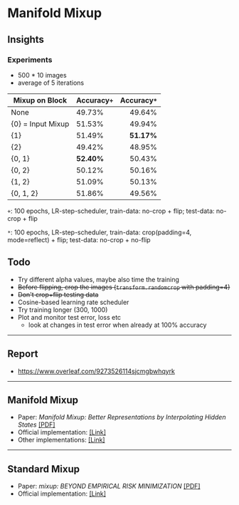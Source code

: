 # Manifold Mixup

## Insights

### Experiments
* 500 * 10 images
* average of 5 iterations

| Mixup on Block    | Accuracy`+` |   Accuracy`*` |
| ----------------- | -------- | ---------: |
| None              | 49.73%   | 49.64%     |
| {0} = Input Mixup | 51.53%   | 49.94%     |
| {1}               | 51.49%   | **51.17%** |
| {2}               | 49.42%   | 48.95%     |
| {0, 1}            | **52.40%** | 50.43%   |
| {0, 2}            | 50.12%   | 50.16%     |
| {1, 2}            | 51.09%   | 50.13%     |
| {0, 1, 2}         | 51.86%   | 49.56%     |

`+`: 100 epochs, LR-step-scheduler,
      train-data: no-crop + flip; test-data: no-crop + flip
   
`*`: 100 epochs, LR-step-scheduler, 
      train-data: crop(padding=4, mode=reflect) + flip; test-data: no-crop + no-flip

## Todo
* Try different alpha values, maybe also time the training
* ~~Before flipping, crop the images (`transform.randomcrop` with padding=4)~~
* ~~Don't crop+flip testing data~~
* Cosine-based learning rate scheduler
* Try training longer (300, 1000)
* Plot and monitor test error, loss etc
    * look at changes in test error when already at 100% accuracy

---

## Report
* https://www.overleaf.com/9273526114sjcmgbwhqyrk
---

## Manifold Mixup
* Paper: _Manifold Mixup: Better Representations by Interpolating Hidden States_ [[PDF]](http://proceedings.mlr.press/v97/verma19a/verma19a.pdf)
* Official implementation: [[Link]](https://github.com/vikasverma1077/manifold_mixup)
* Other implementations: [[Link]](https://paperswithcode.com/paper/manifold-mixup-better-representations-by#code)

---

## Standard Mixup

* Paper: _mixup: BEYOND EMPIRICAL RISK MINIMIZATION_ [[PDF]](https://openreview.net/pdf?id=r1Ddp1-Rb)
* Official implementation: [[Link]](https://github.com/facebookresearch/mixup-cifar10)
